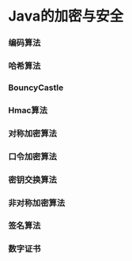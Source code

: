 # Java的加密与安全
### 编码算法
### 哈希算法
### BouncyCastle
### Hmac算法
### 对称加密算法
### 口令加密算法
### 密钥交换算法
### 非对称加密算法
### 签名算法
### 数字证书
